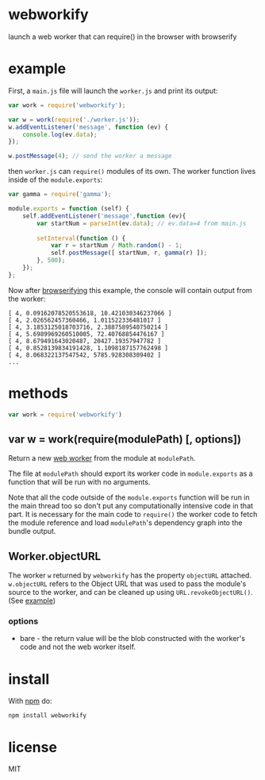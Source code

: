 # webworkify

launch a web worker that can require() in the browser with browserify

# example

First, a `main.js` file will launch the `worker.js` and print its output:

``` js
var work = require('webworkify');

var w = work(require('./worker.js'));
w.addEventListener('message', function (ev) {
    console.log(ev.data);
});

w.postMessage(4); // send the worker a message
```

then `worker.js` can `require()` modules of its own. The worker function lives
inside of the `module.exports`:

``` js
var gamma = require('gamma');

module.exports = function (self) {
    self.addEventListener('message',function (ev){
        var startNum = parseInt(ev.data); // ev.data=4 from main.js
        
        setInterval(function () {
            var r = startNum / Math.random() - 1;
            self.postMessage([ startNum, r, gamma(r) ]);
        }, 500);
    });
};
```

Now after [browserifying](http://browserify.org) this example, the console will
contain output from the worker:

```
[ 4, 0.09162078520553618, 10.421030346237066 ]
[ 4, 2.026562457360466, 1.011522336481017 ]
[ 4, 3.1853125018703716, 2.3887589540750214 ]
[ 4, 5.6989969260510005, 72.40768854476167 ]
[ 4, 8.679491643020487, 20427.19357947782 ]
[ 4, 0.8528139834191428, 1.1098187157762498 ]
[ 4, 8.068322137547542, 5785.928308309402 ]
...
```

# methods

``` js
var work = require('webworkify')
```

## var w = work(require(modulePath) [, options])

Return a new
[web worker](https://developer.mozilla.org/en-US/docs/Web/API/Worker)
from the module at `modulePath`.

The file at `modulePath` should export its worker code in `module.exports` as a
function that will be run with no arguments.

Note that all the code outside of the `module.exports` function will be run in
the main thread too so don't put any computationally intensive code in that
part. It is necessary for the main code to `require()` the worker code to fetch
the module reference and load `modulePath`'s dependency graph into the bundle
output.

## Worker.objectURL

The worker `w` returned by `webworkify` has the property `objectURL` attached.
`w.objectURL` refers to the Object URL that was used to pass the module's source
to the worker, and can be cleaned up using `URL.revokeObjectURL()`.  (See [example](https://github.com/substack/webworkify/blob/master/example/main.js))

### options
- bare - the return value will be the blob constructed with the worker's code and not the web worker itself.

# install

With [npm](https://npmjs.org) do:

```
npm install webworkify
```

# license

MIT
